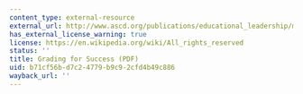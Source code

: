```yaml
---
content_type: external-resource
external_url: http://www.ascd.org/publications/educational_leadership/mar01/vol58/num06/abstract.aspx#Grading_for_Success
has_external_license_warning: true
license: https://en.wikipedia.org/wiki/All_rights_reserved
status: ''
title: Grading for Success (PDF)
uid: b71cf56b-d7c2-4779-b9c9-2cfd4b49c886
wayback_url: ''
---
```

